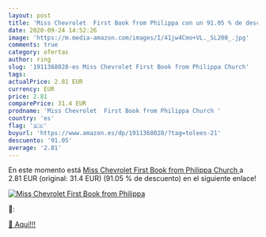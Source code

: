 ```yaml
---
layout: post
title: 'Miss Chevrolet  First Book from Philippa con un 91.05 % de descuento'
date: 2020-09-24 14:52:26
image: 'https://m.media-amazon.com/images/I/41jw4Cmo+VL._SL200_.jpg'
comments: true
category: ofertas
author: ring
slug: '1911368028-es Miss Chevrolet First Book from Philippa Church'
tags: 
actualPrice: 2.81 EUR
currency: EUR
price: 2.81
comparePrice: 31.4 EUR
prodname: 'Miss Chevrolet  First Book from Philippa Church '
country: 'es'
flag: '🇪🇸'
buyurl: 'https://www.amazon.es/dp/1911368028/?tag=tolees-21'
descuento: '91.05'
average: '2.81'
---
```


En este momento está [Miss Chevrolet  First Book from Philippa Church ](https://www.amazon.es/dp/1911368028/?tag=tolees-21) a 2.81 EUR (original: 31.4 EUR) (91.05 %  de descuento) en el siguiente enlace!

[![Miss Chevrolet  First Book from Philippa](https://m.media-amazon.com/images/I/41jw4Cmo+VL._SL200_.jpg)](https://www.amazon.es/dp/1911368028/?tag=tolees-21)

🔎:


[🛒 Aquí!!!](https://www.amazon.es/dp/1911368028/?tag=tolees-21)

